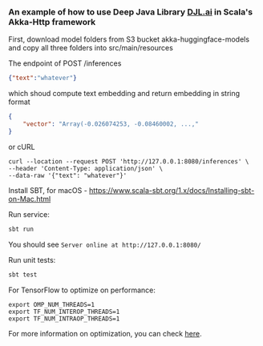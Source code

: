 
### An example of how to use Deep Java Library [DJL.ai](http://wwww.djl.ai) in Scala's Akka-Http framework

First, download model folders from S3 bucket akka-huggingface-models and copy all three folders into src/main/resources


The endpoint of POST /inferences
```json
{"text":"whatever"} 
```
which shoud compute text embedding and return embedding in string format
```json
{
    "vector": "Array(-0.026074253, -0.08460002, ...,"
}
```

or cURL
```shell script
curl --location --request POST 'http://127.0.0.1:8080/inferences' \
--header 'Content-Type: application/json' \
--data-raw '{"text": "whatever"}'
```


Install SBT, for macOS - https://www.scala-sbt.org/1.x/docs/Installing-sbt-on-Mac.html

Run service:
```bash
sbt run
```

You should see `Server online at http://127.0.0.1:8080/`

Run unit tests:
```bash
sbt test
```

For TensorFlow to optimize on performance:

```
export OMP_NUM_THREADS=1
export TF_NUM_INTEROP_THREADS=1
export TF_NUM_INTRAOP_THREADS=1
```

For more information on optimization, you can check [here](
).




